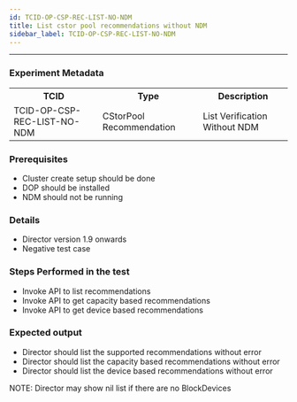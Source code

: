 ```yaml
---
id: TCID-OP-CSP-REC-LIST-NO-NDM
title: List cstor pool recommendations without NDM
sidebar_label: TCID-OP-CSP-REC-LIST-NO-NDM
---
```

------

### Experiment Metadata

<table>
  <tr>
    <th> TCID </th>
    <th> Type </th>
    <th> Description </th>
  </tr>
  <tr>
    <td> TCID-OP-CSP-REC-LIST-NO-NDM </td>
    <td> CStorPool Recommendation </td>
    <td> List Verification Without NDM </td>
  </tr>
</table>

### Prerequisites
- Cluster create setup should be done
- DOP should be installed
- NDM should not be running

### Details
- Director version 1.9 onwards
- Negative test case

### Steps Performed in the test

- Invoke API to list recommendations
- Invoke API to get capacity based recommendations
- Invoke API to get device based recommendations

### Expected output

- Director should list the supported recommendations without error
- Director should list the capacity based recommendations without error
- Director should list the device based recommendations without error

NOTE: Director may show nil list if there are no BlockDevices
